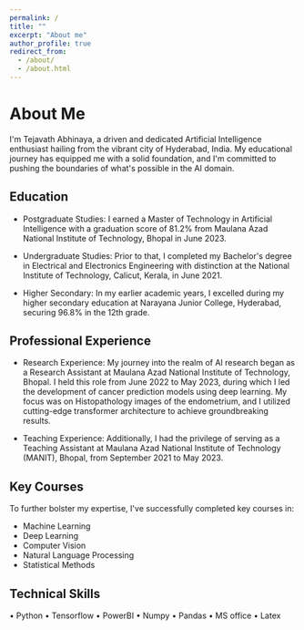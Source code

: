 ```yaml
---
permalink: /
title: ""
excerpt: "About me"
author_profile: true
redirect_from: 
  - /about/
  - /about.html
---
```

About Me
======
I'm Tejavath Abhinaya, a driven and dedicated Artificial Intelligence enthusiast hailing from the vibrant city of Hyderabad, India. My educational journey has equipped me with a solid foundation, and I'm committed to pushing the boundaries of what's possible in the AI domain.

## Education

- Postgraduate Studies: I earned a Master of Technology in Artificial Intelligence with a graduation score of 81.2% from Maulana Azad National Institute of Technology, Bhopal in June 2023.

- Undergraduate Studies: Prior to that, I completed my Bachelor's degree in Electrical and Electronics Engineering with distinction at the National Institute of Technology, Calicut, Kerala, in June 2021.

- Higher Secondary: In my earlier academic years, I excelled during my higher secondary education at Narayana Junior College, Hyderabad, securing 96.8% in the 12th grade.

## Professional Experience

- Research Experience: My journey into the realm of AI research began as a Research Assistant at Maulana Azad National Institute of Technology, Bhopal. I held this role from June 2022 to May 2023, during which I led the development of cancer prediction models using deep learning. My focus was on Histopathology images of the endometrium, and I utilized cutting-edge transformer architecture to achieve groundbreaking results.

- Teaching Experience: Additionally, I had the privilege of serving as a Teaching Assistant at Maulana Azad National Institute of Technology (MANIT), Bhopal, from September 2021 to May 2023.

## Key Courses

To further bolster my expertise, I've successfully completed key courses in:

- Machine Learning
- Deep Learning
- Computer Vision
- Natural Language Processing
- Statistical Methods

## Technical Skills
&bull; Python &bull; Tensorflow  &bull; PowerBI
&bull; Numpy &bull; Pandas &bull; MS office &bull; Latex








